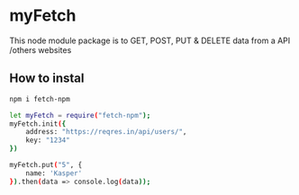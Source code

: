 # myFetch
This node module package is to GET, POST, PUT & DELETE data from a API /others websites

## How to instal
```bash
npm i fetch-npm
```

```bash
let myFetch = require("fetch-npm");
myFetch.init({
    address: "https://reqres.in/api/users/",
    key: "1234"
})

myFetch.put("5", {
    name: 'Kasper'
}).then(data => console.log(data));
```